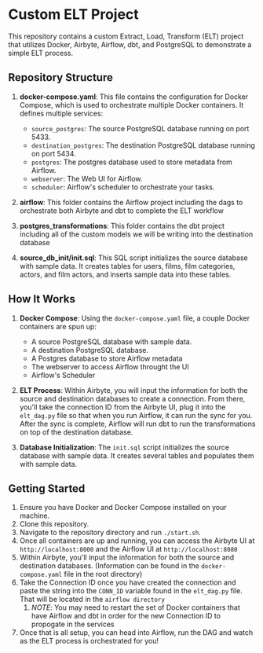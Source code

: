 # Custom ELT Project

This repository contains a custom Extract, Load, Transform (ELT) project that utilizes Docker, Airbyte, Airflow, dbt, and PostgreSQL to demonstrate a simple ELT process.

## Repository Structure

1. **docker-compose.yaml**: This file contains the configuration for Docker Compose, which is used to orchestrate multiple Docker containers. It defines multiple services:
   - `source_postgres`: The source PostgreSQL database running on port 5433.
   - `destination_postgres`: The destination PostgreSQL database running on port 5434.
   - `postgres`: The postgres database used to store metadata from Airflow.
   - `webserver`: The Web UI for Airflow.
   - `scheduler`: Airflow's scheduler to orchestrate your tasks.

2. **airflow**: This folder contains the Airflow project including the dags to orchestrate both Airbyte and dbt to complete the ELT workflow

3. **postgres_transformations**: This folder contains the dbt project including all of the custom models we will be writing into the destination database

4. **source_db_init/init.sql**: This SQL script initializes the source database with sample data. It creates tables for users, films, film categories, actors, and film actors, and inserts sample data into these tables.

## How It Works

1. **Docker Compose**: Using the `docker-compose.yaml` file, a couple Docker containers are spun up:
   - A source PostgreSQL database with sample data.
   - A destination PostgreSQL database.
   - A Postgres database to store Airflow metadata
   - The webserver to access Airflow throught the UI
   - Airflow's Scheduler

2. **ELT Process**: Within Airbyte, you will input the information for both the source and destination databases to create a connection. From there, you'll take the connection ID from the Airbyte UI, plug it into the `elt_dag.py` file so that when you run Airflow, it can run the sync for you. After the sync is complete, Airflow will run dbt to run the transformations on top of the destination database. 

3. **Database Initialization**: The `init.sql` script initializes the source database with sample data. It creates several tables and populates them with sample data.

## Getting Started

1. Ensure you have Docker and Docker Compose installed on your machine.
2. Clone this repository.
3. Navigate to the repository directory and run `./start.sh`.
4. Once all containers are up and running, you can access the Airbyte UI at `http://localhost:8000` and the Airflow UI at `http://localhost:8080`
5. Within Airbyte, you'll input the information for both the source and destination databases. (Information can be found in the `docker-compose.yaml` file in the root directory)
6. Take the Connection ID once you have created the connection and paste the string into the `CONN_ID` variable found in the `elt_dag.py` file. That will be located in the `airflow directory`
   1. *NOTE*: You may need to restart the set of Docker containers that have Airflow and dbt in order for the new Connection ID to propogate in the services
7. Once that is all setup, you can head into Airflow, run the DAG and watch as the ELT process is orchestrated for you!
